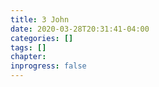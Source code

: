 ```yaml
---
title: 3 John
date: 2020-03-28T20:31:41-04:00
categories: []
tags: []
chapter: 
inprogress: false
---
```


